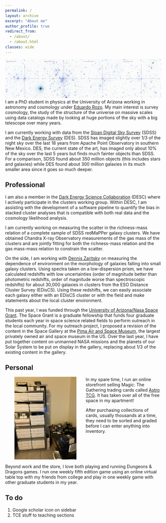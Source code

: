 ```yaml
---
permalink: /
layout: archive
excerpt: "About me"
author_profile: true
redirect_from: 
  - /about/
  - /about.html
classes: wide
---
```


<img src="../images/cluster_banner.png"><br clear="left">
I am a PhD student in physics at the University of Arizona working in astronomy and cosmology under [Eduardo Rozo](http://w3.physics.arizona.edu/people/eduardo-rozo). My main interest is survey cosmology, the study of the structure of the universe on massive scales using data catalogs made by looking at huge portions of the sky with a big telescope over many years.

I am currently working with data from the [Sloan Digital Sky Survey](http://www.sdss.org/) (SDSS) and the [Dark Energy Survey](https://www.darkenergysurvey.org/) (DES). SDSS has imaged slightly over $1/3$ of the night sky over the last 18 years from Apache Point Observatory in southern New Mexico. DES, the current state of the art, has imaged only about $10\%$ of the sky over the last 5 years but finds much fainter objects than SDSS. For a comparison, SDSS found about 350 million objects (this includes stars and galaxies) while DES found about 300 million galaxies in its much smaller area since it goes so much deeper.

## Professional

I am also a member in the [Dark Energy Science Collaboration](http://www.lsst-desc.org/) (DESC) where I actively participate in the clusters working group. Within DESC, I am assisting with the development of a software pipeline to quantify the bias in stacked cluster analyses that is compatible with both real data and the cosmology likelihood analysis.

I am currently working on measuring the scatter in the richness-mass relation of a complete sample of SDSS redMaPPer galaxy clusters. We have obtained Chandra X-ray Observatory measurements of the gas mass of the clusters and are jointly fitting for both the richness-mass relation and the gas mass-mass relation to constrain the scatter.

On the side, I am working with [Dennis Zaritsky](http://djuma.as.arizona.edu/~dennis/) on measuring the dependence of environment on the morphology of galaxies falling into small galaxy clusters. Using spectra taken on a low-dispersion prism, we have calculated redshifts with low uncertainties (order of magnitude better than photometric redshifts, order of magnitude worse than spectroscopic redshifts) for about 30,000 galaxies in clusters from the ESO Distance Cluster Survey (EDisCS). Using these redshifts, we can easily associate each galaxy either with an EDisCS cluster or with the field and make statements about the local cluster environment.

This past year, I was funded through the [University of Arizona/Nasa Space Grant](https://spacegrant.arizona.edu/students/fellowships). The Space Grant is a graduate fellowship that funds four graduate students each year in space science related fields to perform outreach in the local community. For my outreach project, I proposed a revision of the content in the Space Gallery at the [Pima Air and Space Museum](http://www.pimaair.org/), the largest privately owned air and space museum in the US. Over the last year, I have put together content on unmanned NASA missions and the planets of our Solar System to be put on display in the gallery, replacing about $1/3$ of the existing content in the gallery.

## Personal
<img src="../images/astro_tcg.jpg" width="200px" align="left" hspace="30"> In my spare time, I run an online storefront selling Magic: The Gathering trading cards called [Astro TCG](https://shop.tcgplayer.com/sellerfeedback/346ad38b). It has taken over all of the free space in my apartment! 

After purchasing collections of cards, usually thousands at a time, they need to be sorted and graded before I can enter anything into inventory. <br clear="left">

Beyond work and the store, I love both playing and running Dungeons & Dragons games. I run one weekly fifth edition game using an online virtual table top with my friends from college and play in one weekly game with other graduate students in my year.

## To do
1. Google scholar icon on sidebar
3. TCE stuff to teaching sections